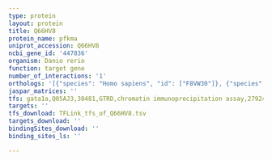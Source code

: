 ```yaml
---
type: protein
layout: protein
title: Q66HV8
protein_name: pfkma
uniprot_accession: Q66HV8
ncbi_gene_id: '447836'
organism: Danio rerio
function: target gene
number_of_interactions: '1'
orthologs: '[{"species": "Homo sapiens", "id": ["F8VW30"]}, {"species": "Mus musculus", "id": ["<a href=\"/protein/p47857\">P47857</a>"]}, {"species": "Rattus norvegicus", "id": ["<a href=\"/protein/a0a0g2kbc7\">A0A0G2KBC7</a>"]}, {"species": "Drosophila melanogaster", "id": ["<a href=\"/protein/p52034\">P52034</a>"]}, {"species": "Caenorhabditis elegans", "id": ["<a href=\"/protein/q9tzl8\">Q9TZL8</a>"]}, {"species": "Saccharomyces cerevisiae", "id": ["<a href=\"/protein/p16861\">P16861</a>", "<a href=\"/protein/p16862\">P16862</a>"]}]'
jaspar_matrices: ''
tfs: gata1a,Q05AJ3,30481,GTRD,chromatin immunoprecipitation assay,27924024%5Buid%5D,No
targets: ''
tfs_download: TFLink_tfs_of_Q66HV8.tsv
targets_download: ''
bindingSites_download: ''
binding_sites_ls: ''

---
```

